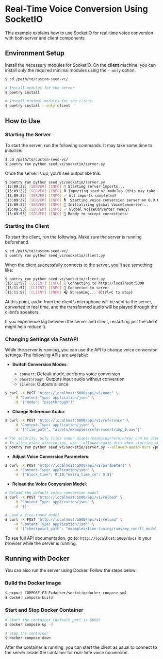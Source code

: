 # Real-Time Voice Conversion Using SocketIO

This example explains how to use SocketIO for real-time voice conversion with both server and client components.

## Environment Setup

Install the necessary modules for SocketIO.
On the **client** machine, you can install only the required minimal modules using the `--only` option.

```bash
$ cd /path/to/custom-seed-vc/

# Install modules for the server
$ poetry install

# Install minimal modules for the client
$ poetry install --only client
```

## How to Use

### Starting the Server

To start the server, run the following commands. It may take some time to initialize.

```bash
$ cd /path/to/custom-seed-vc/
$ poetry run python seed_vc/socketio/server.py
```

Once the server is up, you'll see output like this:

```bash
$ poetry run python seed_vc/socketio/server.py
[15:09:22] [SERVER] [INFO] 🚀 Starting server imports...
[15:09:22] [SERVER] [INFO] ⏳ Importing seed_vc modules (this may take a while)...
[15:09:37] [SERVER] [INFO] ✅ All imports completed!
[15:09:37] [SERVER] [INFO] 🎙️  Starting voice conversion server on 0.0.0.0:5000 ...
[15:09:37] [SERVER] [INFO] 🔄 Initializing global VoiceConverter...
[15:09:53] [SERVER] [INFO] ✅ Global VoiceConverter ready!
[15:09:53] [SERVER] [INFO] 🌟 Ready to accept connections!
```

### Starting the Client

To start the client, run the following.
Make sure the server is running beforehand.

```bash
$ cd /path/to/custom-seed-vc/
$ poetry run python seed_vc/socketio/client.py
```

When the client successfully connects to the server, you'll see something like:

```bash
$ poetry run python seed_vc/socketio/client.py
[15:11:57] [CLIENT] [INFO] 🔗 Connecting to http://localhost:5000
[15:11:57] [CLIENT] [INFO] 🔗 Connected to server
[15:11:57] [CLIENT] [INFO] 🎧 Streaming... (Ctrl+C to stop)
```

At this point, audio from the client’s microphone will be sent to the server, converted in real time, and the transformed audio will be played through the client’s speakers.

If you experience lag between the server and client, restarting just the client might help reduce it.

### Changing Settings via FastAPI

While the server is running, you can use the API to change voice conversion settings.
The following APIs are available:

* **Switch Conversion Modes**:

  * `convert`: Default mode, performs voice conversion
  * `passthrough`: Outputs input audio without conversion
  * `silence`: Outputs silence

```bash
$ curl -X POST "http://localhost:5000/api/v1/mode" \
    -H "Content-Type: application/json" \
    -d '{"mode": "passthrough"}'
```

* **Change Reference Audio**:

```bash
$ curl -X POST "http://localhost:5000/api/v1/reference" \
    -H "Content-Type: application/json" \
    -d '{"file_path": "assets/examples/reference/trump_0.wav"}'

# For security, only files under assets/examples/reference/ can be used by default.
# To allow other directories, use --allowed-audio-dirs when starting the server:
$ poetry run python seed_vc/socketio/server.py --allowed-audio-dirs /path/to/your/audio/dir
```

* **Adjust Voice Conversion Parameters**:

```bash
$ curl -X POST "http://localhost:5000/api/v1/parameters" \
    -H "Content-Type: application/json" \
    -d '{"block_time": 0.18,"extra_time_ce": 0.5}'
```

* **Reload the Voice Conversion Model**:

```bash
# Reload the default voice conversion model
$ curl -X POST "http://localhost:5000/api/v1/reload" \
    -H "Content-Type: application/json" \
    -d '{}'

# Load a fine-tuned model
$ curl -X POST "http://localhost:5000/api/v1/reload" \
    -H "Content-Type: application/json" \
    -d '{"checkpoint_path": "examples/fine-tuning/runs/my_run/ft_model.pth", "config_path": "examples/fine-tuning/runs/my_run/config_dit_mel_seed_uvit_xlsr_tiny.yml"}'
```

To see full API documentation, go to:
`http://localhost:5000/docs` in your browser while the server is running.

## Running with Docker

You can also run the server using Docker. Follow the steps below:

### Build the Docker Image

```bash
$ export COMPOSE_FILE=docker/socketio/docker-compose.yml
$ docker compose build
```

### Start and Stop Docker Container

```bash
# Start the container (default port is 5000)
$ docker compose up -d

# Stop the container
$ docker compose down
```

After the container is running, you can start the client as usual to connect to the server inside the container for real-time voice conversion.

